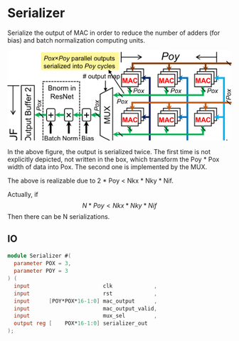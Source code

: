 # Serializer

Serialize the output of MAC in order to reduce the number of adders (for bias) and batch normalization computing units.

![image-20221105223352139](./README.assets/image-20221105223352139.png)

In the above figure, the output is serialized twice.
The first time is not explicitly depicted, not written in the box, which transform the Poy * Pox width of data into Pox.
The second one is implemented by the MUX.

The above is realizable due to 2 * Poy < Nkx * Nky * Nif.

Actually, if
$$
N*Poy < Nkx*Nky*Nif
$$
Then there can be N serializations.

## IO

```verilog
module Serializer #(
  parameter POX = 3,
  parameter POY = 3
) (
  input                       clk             ,
  input                       rst             ,
  input      [POY*POX*16-1:0] mac_output      ,
  input                       mac_output_valid,
  input                       mux_sel         ,
  output reg [    POX*16-1:0] serializer_out
);
```
